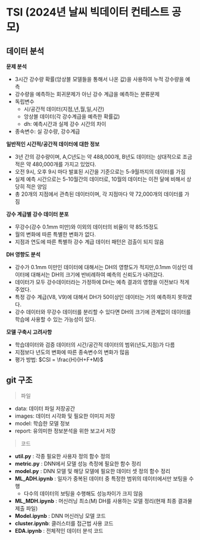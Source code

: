 # TSI (2024년 날씨 빅데이터 컨테스트 공모)

## 데이터 분석

**문제 분석**
- 3시간 강수량 확률(앙상블 모델들을 통해서 나온 값)을 사용하여 누적 강수량을 예측
- 강수량을 예측하는 회귀문제가 아닌 강수 계급을 예측하는 분류문제
- 독립변수
  - 시/공간적 데이터(지점,년,월,일,시간)
  - 앙상블 데이터(각 강수계급을 예측한 확률값)
  - dh: 예측시간과 실제 강수 시간의 차이
- 종속변수: 실 강수량, 강수계급

**일반적인 시간적/공간적 데이터에 대한 정보**

- 3년 간의 강수량이며, A,C년도는 약 488,000개, B년도 데이터는 상대적으로 조금 적은 약 480,000개를 가지고 있었다.
- 오전 9시, 오후 9시 마다 발표된 시간을 기준으로는 5-9월까지의 데이터를 가짐
- 실제 예측 시간으로는 5-10월간의 데이터로, 10월의 데이터는 이전 달에 비해서 상당히 적은 양임
- 총 20개의 지점에서 관측된 데이터이며, 각 지점마다 약 72,000개의 데이터를 가짐

**강수 계급별 강수 데이터 분포**
- 무강수(강수 0.1mm 미만)와 이외의 데이터의 비율이 약 85:15정도
- 월의 변화에 따른 특별한 변화가 없다.
- 지점과 연도에 따른 특별하 강수 계급 데이터 패턴은 검출이 되지 않음

**DH 영향도 분석**
- 강수가 0.1mm 미만인 데이터에 대해서는 DH의 영향도가 적지만,0.1mm 이상인 데이터에 대해서는 DH의 크기에 반비례하여 예측의 신뢰도가 내려갔다.
- 데이터가 모두 강수데이터라는 가정하에 DH는 예측 결과의 영향을 이전보다 적게 주었다.
- 특정 강수 계급(V8, V9)에 대해서 DH가 50이상인 데이터는 거의 예측하지 못하였다.
- 강수 데이터와 무강수 데이터를 분리할 수 있다면 DH의 크기에 관계없이 데이터를 학습에 사용할 수 있는 가능성이 있다.

**모델 구축시 고려사항**
- 학습데이터와 검증 데이터의 시간/공간적 데이터의 범위(년도,지점)가 다름
- 지점보다 년도의 변화에 따른 종속변수의 변화가 많음
- 평가 방법: $CSI = \frac{H}{H+F+M}$


## git 구조

>   파일
- data: 데이터 파일 저장공간
- images: 데이터 시각화 및 필요한 이미지 저장
- model: 학습한 모델 정보
- report: 유의미한 정보분석을 위한 보고서 저장

>   코드
- **util.py** : 각종 필요한 사용자 정의 함수 정의
- **metric.py** : DNN에서 모델 성능 측정에 필요한 함수 정리
- **model.py** : DNN 모델 및 해당 모델에 필요한 데이터 셋 정의 함수 정리
- **ML_ADH.ipynb** : 일자가 중복된 데이터 중 특정한 범위의 데이터에서만 보팅을 수행
    - 다수의 데이터의 보팅을 수행해도 성능차이가 크지 않음
- **ML_MDH.ipynb** : 머신러닝 최소(M) DH를 사용하는 모델 정리(현재 최종 결과물 제출 파일)
- **Model.ipynb** : DNN 머신러닝 모델 코드 
- **cluster.ipynb**: 클러스터를 접근법 사용 코드
- **EDA.ipynb** : 전체적인 데이터 분석 코드











